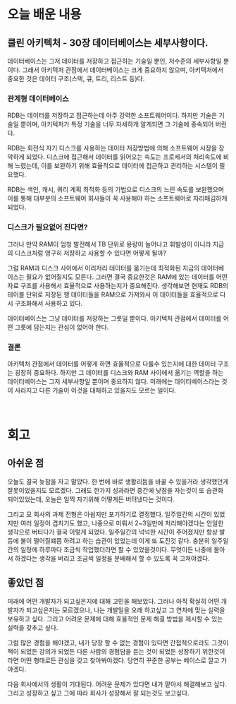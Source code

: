 # 오늘 배운 내용

## 클린 아키텍처 - 30장 데이터베이스는 세부사항이다.

데이터베이스는 그저 데이터를 저장하고 접근하는 기술일 뿐인, 저수준의 세부사항일 뿐이다. 그래서 아키텍처 관점에서 데이터베이스는 크게 중요하지 않으며, 아키텍처에서 중요한 것은 데이터 구조(스택, 큐, 트리, 리스트 등)다. 

### 관계형 데이터베이스

RDB는 데이터를 저장하고 접근하는데 아주 강력한 소프트웨어이다. 하지만 기술은 기술일 뿐이며, 아키텍처가 특정 기술을 너무 자세하게 알게되면 그 기술에 종속되어 버린다. 

RDB는 회전식 자기 디스크를 사용하는 데이터 저장방법에 의해 소프트웨어 시장을 장악하게 되었다. 디스크에 접근해서 데이터를 읽어오는 속도는 프로세서의 처리속도에 비해 느렸는데, 이를 보완하기 위해 효율적으로 데이터에 접근하고 관리하는 시스템이 필요했다.

RDB는 색인, 캐시, 쿼리 계획 최적화 등의 기법으로 디스크의 느린 속도를 보완했으며 이를 통해 대부분의 소프트웨어 회사들이 꼭 사용해야 하는 소프트웨어로 자리매김하게 되었다.

### 디스크가 필요없어 진다면?

그러나 만약 RAM이 엄청 발전해서 TB 단위로 용량이 늘어나고 휘발성이 아니라 지금의 디스크처럼 영구히 저장하고 사용할 수 있다면 어떻게 될까?

그럼 RAM과 디스크 사이에서 이리저리 데이터를 옮기는데 최적화된 지금의 데이터베이스는 필요가 없어질지도 모른다.
그러면 결국 중요한것은 RAM에 있는 데이터를 어떤 자료 구조를 사용해서 효율적으로 사용하는지가 중요해진다. 생각해보면 현재도 RDB의 테이블 단위로 저장된 행 데이터들을 RAM으로 가져와서 이 데이터들을 효율적으로 다시 구조화해서 사용하고 있다.

데이터베이스는 그냥 데이터를 저장하는 그릇일 뿐이다. 아키텍처 관점에서 데이터를 어떤 그릇에 담는지는 관심이 없어야 한다. 

### 결론

아키텍처 관점에서 데이터를 어떻게 하면 효율적으로 다룰수 있는지에 대한 데이터 구조는 굉장히 중요하다. 하지만 그 데이터를 디스크와 RAM 사이에서 옮기는 역할을 하는 데이터베이스는 그저 세부사항일 뿐이며 중요하지 않다. 미래에는 데이터베이스라는 것이 사라지고 다른 기술이 이것을 대체하고 있을지도 모르는 일이다.

<br/>

# 회고

## 아쉬운 점

오늘도 결국 늦잠을 자고 말았다. 한 번에 바로 생활리듬을 바꿀 수 있을거라 생각했던게 잘못이었을지도 모르겠다. 그래도 한가지 성과라면 중간에 낮잠을 자는것이 또 습관화 되어있었는데, 오늘은 일찍 자기위해 어떻게든 버텨냈다는 것이다. 

그리고 모 회사의 과제 전형은 아쉽지만 포기하기로 결정했다. 일주일간의 시간이 있었지만 여러 일정이 겹치기도 했고, 나중으로 미뤄서 2~3일만에 처리해야겠다는 안일한 생각으로 버티다가 결국 이렇게 되었다. 일주일간의 넉넉한 시간이 주어졌지만 항상 발등에 불이 떨어질떄쯤 하려고 하는 습관이 있었는데 이게 또 도진것 같다. 충분히 일주일간의 일정에 하루마다 조금씩 작업했더라면 할 수 있었을것이다. 무엇이든 나중에 몰아서 하겠다는 생각을 버리고 조금씩 일정을 분배해서 할 수 있도록 꼭 고쳐야겠다.

## 좋았던 점

미래에 어떤 개발자가 되고싶은지에 대해 고민을 해보았다. 그러나 아직 확실히 어떤 개발자가 되고싶은지는 모르겠으나, 나는 개발일을 오래 하고싶고 그 연차에 맞는 실력을 보유하고 싶다. 그리고 어려운 문제에 대해 효율적인 문제 해결 방법을 제시할 수 있는 실력을 갖추고 싶다.

그럼 많은 경험을 해야겠고, 내가 당장 할 수 없는 경험이 있다면 간접적으로라도 그것이 책이 되었든 강의가 되었든 다른 사람의 경험담을 듣는 것이 되었든 성장하기 위한것이라면 어떤 형태로든 관심을 갖고 찾아봐야겠다. 당연히 꾸준한 공부는 베이스로 깔고 가야겠다.

다음 회사에서의 생활이 기대된다. 어려운 문제가 있다면 내가 맡아서 해결해보고 싶다. 그리고 성장하고 싶고 그에 따라 회사가 성장해서 잘 되는것도 보고싶다.